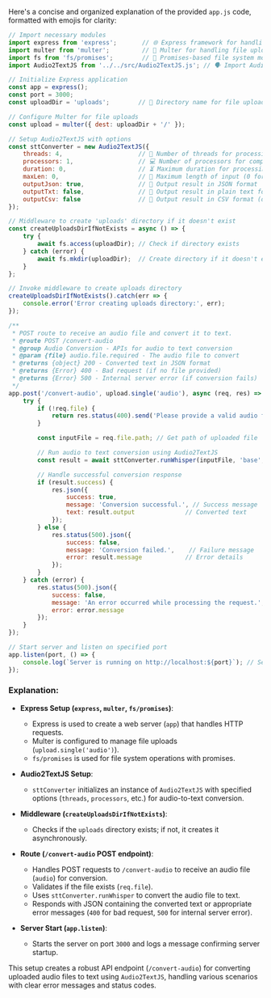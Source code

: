 Here's a concise and organized explanation of the provided `app.js` code, formatted with emojis for clarity:

```javascript
// Import necessary modules
import express from 'express';       // 🌐 Express framework for handling HTTP requests
import multer from 'multer';         // 📁 Multer for handling file uploads
import fs from 'fs/promises';        // 📄 Promises-based file system module
import Audio2TextJS from '../../src/Audio2TextJS.js'; // 🗣️ Import Audio2TextJS class

// Initialize Express application
const app = express();
const port = 3000;
const uploadDir = 'uploads';        // 📂 Directory name for file uploads

// Configure Multer for file uploads
const upload = multer({ dest: uploadDir + '/' });

// Setup Audio2TextJS with options
const sttConverter = new Audio2TextJS({
    threads: 4,                     // 🔄 Number of threads for processing
    processors: 1,                  // 💻 Number of processors for computation
    duration: 0,                    // ⏳ Maximum duration for processing (0 for unlimited)
    maxLen: 0,                      // 📏 Maximum length of input (0 for unlimited)
    outputJson: true,               // 📝 Output result in JSON format
    outputTxt: false,               // 📝 Output result in plain text format (disabled)
    outputCsv: false                // 📝 Output result in CSV format (disabled)
});

// Middleware to create 'uploads' directory if it doesn't exist
const createUploadsDirIfNotExists = async () => {
    try {
        await fs.access(uploadDir); // Check if directory exists
    } catch (error) {
        await fs.mkdir(uploadDir);  // Create directory if it doesn't exist
    }
};

// Invoke middleware to create uploads directory
createUploadsDirIfNotExists().catch(err => {
    console.error('Error creating uploads directory:', err);
});

/**
 * POST route to receive an audio file and convert it to text.
 * @route POST /convert-audio
 * @group Audio Conversion - APIs for audio to text conversion
 * @param {file} audio.file.required - The audio file to convert
 * @returns {object} 200 - Converted text in JSON format
 * @returns {Error} 400 - Bad request (if no file provided)
 * @returns {Error} 500 - Internal server error (if conversion fails)
 */
app.post('/convert-audio', upload.single('audio'), async (req, res) => {
    try {
        if (!req.file) {
            return res.status(400).send('Please provide a valid audio file.'); // Handle missing file error
        }

        const inputFile = req.file.path; // Get path of uploaded file

        // Run audio to text conversion using Audio2TextJS
        const result = await sttConverter.runWhisper(inputFile, 'base', 'auto');

        // Handle successful conversion response
        if (result.success) {
            res.json({
                success: true,
                message: 'Conversion successful.', // Success message
                text: result.output              // Converted text
            });
        } else {
            res.status(500).json({
                success: false,
                message: 'Conversion failed.',    // Failure message
                error: result.message            // Error details
            });
        }
    } catch (error) {
        res.status(500).json({
            success: false,
            message: 'An error occurred while processing the request.', // Internal server error
            error: error.message                                       // Error details
        });
    }
});

// Start server and listen on specified port
app.listen(port, () => {
    console.log(`Server is running on http://localhost:${port}`); // Server startup message
});
```

### Explanation:

- **Express Setup (`express`, `multer`, `fs/promises`)**:
  - Express is used to create a web server (`app`) that handles HTTP requests.
  - Multer is configured to manage file uploads (`upload.single('audio')`).
  - `fs/promises` is used for file system operations with promises.

- **Audio2TextJS Setup**:
  - `sttConverter` initializes an instance of `Audio2TextJS` with specified options (`threads`, `processors`, etc.) for audio-to-text conversion.

- **Middleware (`createUploadsDirIfNotExists`)**:
  - Checks if the `uploads` directory exists; if not, it creates it asynchronously.

- **Route (`/convert-audio` POST endpoint)**:
  - Handles POST requests to `/convert-audio` to receive an audio file (`audio`) for conversion.
  - Validates if the file exists (`req.file`).
  - Uses `sttConverter.runWhisper` to convert the audio file to text.
  - Responds with JSON containing the converted text or appropriate error messages (`400` for bad request, `500` for internal server error).

- **Server Start (`app.listen`)**:
  - Starts the server on port `3000` and logs a message confirming server startup.

This setup creates a robust API endpoint (`/convert-audio`) for converting uploaded audio files to text using `Audio2TextJS`, handling various scenarios with clear error messages and status codes.